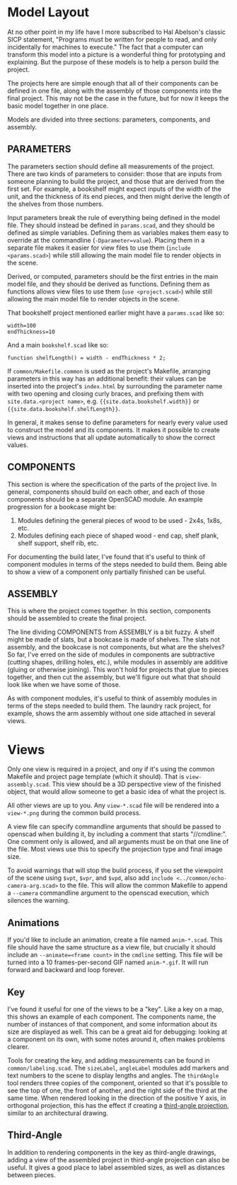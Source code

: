 # Model Layout

At no other point in my life have I more subscribed to Hal Abelson's
classic SICP statement, "Programs must be written for people to read,
and only incidentally for machines to execute." The fact that a
computer can transform this model into a picture is a wonderful thing
for prototyping and explaining. But the purpose of these models is to
help a person build the project.

The projects here are simple enough that all of their components can
be defined in one file, along with the assembly of those components
into the final project. This may not be the case in the future, but
for now it keeps the basic model together in one place.

Models are divided into three sections: parameters, components, and
assembly.

## PARAMETERS

The parameters section should define all measurements of the
project. There are two kinds of parameters to consider: those that are
inputs from someone planning to build the project, and those that are
derived from the first set. For example, a bookshelf might expect
inputs of the width of the unit, and the thickness of its end pieces,
and then might derive the length of the shelves from those numbers.

Input parameters break the rule of everything being defined in the
model file. They should instead be defined in `params.scad`, and they
should be defined as simple variables. Defining them as variables
makes them easy to override at the commandline
(`-Dparameter=value`). Placing them in a separate file makes it easier
for view files to use them (`include <params.scad>`) while still
allowing the main model file to render objects in the scene.

Derived, or computed, parameters should be the first entries in the
main model file, and they should be derived as functions. Defining
them as functions allows view files to use them (`use <project.scad>`)
while still allowing the main model file to render objects in the
scene.

That bookshelf project mentioned earlier might have a `params.scad`
like so:

```
width=100
endThickness=10
```

And a main `bookshelf.scad` like so:

```
function shelfLength() = width - endThickness * 2;
```

If `common/Makefile.common` is used as the project's Makefile,
arranging parameters in this way has an additional benefit: their
values can be inserted into the project's `index.html` by surrounding
the parameter name with two opening and closing curly braces, and
prefixing them with `site.data.<project name>`,
e.g. `{{site.data.bookshelf.width}}` or
`{{site.data.bookshelf.shelfLength}}`.

In general, it makes sense to define parameters for nearly every value
used to construct the model and its components. It makes it possible
to create views and instructions that all update automatically to show
the correct values.

## COMPONENTS

This section is where the specification of the parts of the project
live. In general, components should build on each other, and each of
those components should be a separate OpenSCAD module. An example
progression for a bookcase might be:

 1. Modules defining the general pieces of wood to be used - 2x4s,
    1x8s, etc.
 2. Modules defining each piece of shaped wood - end cap, shelf plank,
    shelf support, shelf rib, etc.

For documenting the build later, I've found that it's useful to think
of component modules in terms of the steps needed to build them. Being
able to show a view of a component only partially finished can be
useful.

## ASSEMBLY

This is where the project comes together. In this section, components
should be assembled to create the final project.

The line dividing COMPONENTS from ASSEMBLY is a bit fuzzy. A shelf
might be made of slats, but a bookcase is made of shelves. The slats
not assembly, and the bookcase is not components, but what are the
shelves? So far, I've erred on the side of modules in components are
subtractive (cutting shapes, drilling holes, etc.), while modules in
assembly are additive (gluing or otherwise joining). This won't hold
for projects that glue to pieces together, and then cut the assembly,
but we'll figure out what that should look like when we have some of
those.

As with component modules, it's useful to think of assembly modules in
terms of the steps needed to build them. The laundry rack project, for
example, shows the arm assembly without one side attached in several
views.

# Views

Only one view is required in a project, and ony if it's using the
common Makefile and project page template (which it should). That is
`view-assembly.scad`. This view should be a 3D perspective view of the
finished object, that would allow someone to get a basic idea of what
the project is.

All other views are up to you. Any `view-*.scad` file will be rendered
into a `view-*.png` during the common build process.

A view file can specify commandline arguments that should be passed to
openscad when building it, by including a comment that starts
"//cmdline:". One comment only is allowed, and all arguments must be
on that one line of the file. Most views use this to specify the
projection type and final image size.

To avoid warnings that will stop the build process, if you set the
viewpoint of the scene using `$vpt`, `$vpr`, and `$vpd`, also add
`include <../common/echo-camera-arg.scad>` to the file. This will
allow the common Makefile to append a `--camera` commandline argument
to the openscad execution, which silences the warning.

## Animations

If you'd like to include an animation, create a file named
`anim-*.scad`. This file should have the same structure as a view
file, but crucially it should include an `--animate=<frame count>` in
the `cmdline` setting. This file will be turned into a 10
frames-per-second GIF named `anim-*.gif`. It will run forward and
backward and loop forever.

## Key

I've found it useful for one of the views to be a "key". Like a key on
a map, this shows an example of each component. The components name,
the number of instances of that component, and some information about
its size are displayed as well. This can be a great aid for debugging:
looking at a component on its own, with some notes around it, often
makes problems clearer.

Tools for creating the key, and adding measurements can be found in
`common/labeling.scad`. The `sizeLabel`, `angleLabel` modules add
markers and text numbers to the scene to display lengths and
angles. The `thirdAngle` tool renders three copies of the component,
oriented so that it's possible to see the top of one, the front of
another, and the right side of the third at the same time. When
rendered looking in the direction of the positive Y axis, in
orthogonal projection, this has the effect if creating a [third-angle
projection](https://en.wikipedia.org/wiki/Multiview_projection#Third-angle_projection),
similar to an architectural drawing.

## Third-Angle

In addition to rendering components in the key as third-angle
drawings, adding a view of the assembled project in third-angle
projection can also be useful. It gives a good place to label
assembled sizes, as well as distances between pieces.
